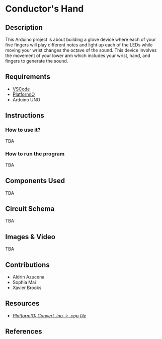 # Conductor's Hand

## Description
This Arduino project is about building a glove device where each of your five fingers will play different notes and light up each of the LEDs while moving your wrist changes the octave of the sound. This device involves the movement of your lower arm which includes your wrist, hand, and fingers to generate the sound.

## Requirements
- [VSCode](https://code.visualstudio.com/)
- [PlatformIO](https://docs.platformio.org/en/latest/integration/ide/vscode.html#ide-vscode)
- Arduino UNO

## Instructions
### How to use it?
TBA
### How to run the program
TBA

## Components Used
TBA

## Circuit Schema
TBA

## Images & Video
TBA

## Contributions
- Aldrin Azucena
- Sophia Mai
- Xavier Brooks

## Resources

- [*PlatformIO: Convert .ino -> .cpp file*](https://docs.platformio.org/en/latest/faq/ino-to-cpp.html)

## References


